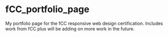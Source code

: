 # fCC_portfolio_page
My portfolio page for the fCC responsive web design certification. Includes work from fCC plus will be adding on more work in the future.
